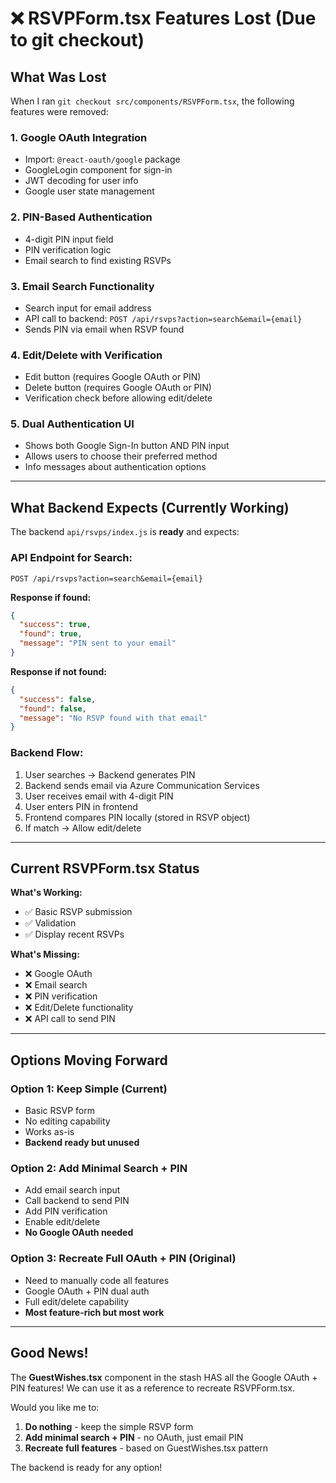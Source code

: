 # ❌ RSVPForm.tsx Features Lost (Due to git checkout)

## What Was Lost

When I ran `git checkout src/components/RSVPForm.tsx`, the following features were removed:

### 1. **Google OAuth Integration**
- Import: `@react-oauth/google` package
- GoogleLogin component for sign-in
- JWT decoding for user info
- Google user state management

### 2. **PIN-Based Authentication**
- 4-digit PIN input field
- PIN verification logic
- Email search to find existing RSVPs

### 3. **Email Search Functionality**
- Search input for email address
- API call to backend: `POST /api/rsvps?action=search&email={email}`
- Sends PIN via email when RSVP found

### 4. **Edit/Delete with Verification**
- Edit button (requires Google OAuth or PIN)
- Delete button (requires Google OAuth or PIN)
- Verification check before allowing edit/delete

### 5. **Dual Authentication UI**
- Shows both Google Sign-In button AND PIN input
- Allows users to choose their preferred method
- Info messages about authentication options

---

## What Backend Expects (Currently Working)

The backend `api/rsvps/index.js` is **ready** and expects:

### API Endpoint for Search:
```
POST /api/rsvps?action=search&email={email}
```

**Response if found:**
```json
{
  "success": true,
  "found": true,
  "message": "PIN sent to your email"
}
```

**Response if not found:**
```json
{
  "success": false,
  "found": false,
  "message": "No RSVP found with that email"
}
```

### Backend Flow:
1. User searches → Backend generates PIN
2. Backend sends email via Azure Communication Services
3. User receives email with 4-digit PIN
4. User enters PIN in frontend
5. Frontend compares PIN locally (stored in RSVP object)
6. If match → Allow edit/delete

---

## Current RSVPForm.tsx Status

**What's Working:**
- ✅ Basic RSVP submission
- ✅ Validation
- ✅ Display recent RSVPs

**What's Missing:**
- ❌ Google OAuth
- ❌ Email search
- ❌ PIN verification
- ❌ Edit/Delete functionality
- ❌ API call to send PIN

---

## Options Moving Forward

### Option 1: Keep Simple (Current)
- Basic RSVP form
- No editing capability
- Works as-is
- **Backend ready but unused**

### Option 2: Add Minimal Search + PIN
- Add email search input
- Call backend to send PIN
- Add PIN verification
- Enable edit/delete
- **No Google OAuth needed**

### Option 3: Recreate Full OAuth + PIN (Original)
- Need to manually code all features
- Google OAuth + PIN dual auth
- Full edit/delete capability
- **Most feature-rich but most work**

---

## Good News!

The **GuestWishes.tsx** component in the stash HAS all the Google OAuth + PIN features! We can use it as a reference to recreate RSVPForm.tsx.

Would you like me to:
1. **Do nothing** - keep the simple RSVP form
2. **Add minimal search + PIN** - no OAuth, just email PIN
3. **Recreate full features** - based on GuestWishes.tsx pattern

The backend is ready for any option!

